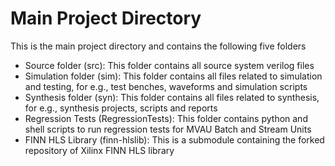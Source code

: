 # Main Project Directory

This is the main project directory and contains the following five folders
  - Source folder (src): This folder contains all source system verilog files
  - Simulation folder (sim): This folder contains all files related to simulation and testing, for e.g., test benches, waveforms and simulation scripts
  - Synthesis folder (syn): This folder contains all files related to synthesis, for e.g., synthesis projects, scripts and reports
  - Regression Tests (RegressionTests): This folder contains python and shell scripts to run regression tests for MVAU Batch and Stream Units
  - FINN HLS Library (finn-hlslib): This is a submodule containing the forked repository of Xilinx FINN HLS library
